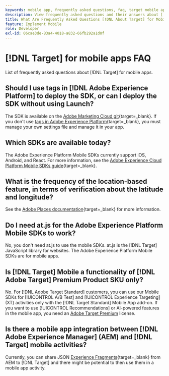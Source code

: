 ```yaml
---
keywords: mobile app, frequently asked questions, faq, target mobile app
description: View frequently asked questions and their answers about [!DNL Adobe Target] for mobile apps.
title: What Are Frequently Asked Questions [!DNL About Target] for Mobile Apps?
feature: Implement Mobile
role: Developer
exl-id: 06cae3de-83a4-4018-a832-66fb292a1d0f
---
```

# [!DNL Target] for mobile apps FAQ

List of frequently asked questions about [!DNL Target] for mobile apps.

## Should I use tags in [!DNL Adobe Experience Platform] to deploy the SDK, or can I deploy the SDK without using Launch?

The SDK is available on the [Adobe Marketing Cloud git](https://github.com/Adobe-Marketing-Cloud/acp-sdks/){target=_blank}. If you don't use [tags in Adobe Experience Platform](https://experienceleague.adobe.com/docs/experience-platform/tags/home.html){target=_blank}, you must manage your own settings file and manage it in your app. 

## Which SDKs are available today?

The Adobe Experience Platform Mobile SDKs currently support iOS, Android, and React. For more information, see the [Adobe Experience Cloud Platform Mobile SDKs guide](https://experienceleague.adobe.com/docs/mobile.html){target=_blank}.

## What is the frequency of the location-based feature, in terms of verification about the latitude and longitude?

See the [Adobe Places documentation](https://experienceleague.adobe.com/docs/places/using/home.html){target=_blank} for more information.

## Do I need at.js for the Adobe Experience Platform Mobile SDKs to work?

No, you don't need at.js to use the mobile SDKs. at.js is the [!DNL Target] JavaScript library for websites. The Adobe Experience Platform Mobile SDKs are for mobile apps.

## Is [!DNL Target] Mobile a functionality of [!DNL Adobe Target] Premium Product SKU only?

No. For [!DNL Adobe Target Standard] customers, you can use our Mobile SDKs for [!UICONTROL A/B Test] and [!UICONTROL Experience Targeting] (XT) activities only with the [!DNL Target Standard] Mobile App add-on. If you want to use [!UICONTROL Recommendations] or AI-powered features in the mobile app, you need an [Adobe Target Premium](https://experienceleague.adobe.com/docs/target/using/introduction/intro.html#premium) license.

## Is there a mobile app integration between [!DNL Adobe Experience Manager] (AEM) and [!DNL Target] mobile activities?

Currently, you can share JSON [Experience Fragments](https://experienceleague.adobe.com/docs/target/using/experiences/offers/aem-experience-fragments.html){target=_blank} from AEM to [!DNL Target] and there might be potential to then use them in a mobile app activity.
